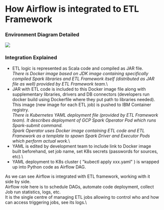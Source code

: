 # How Airflow is integrated to ETL Framework

### Environment Diagram Detailed
<img src="https://github.ibm.com/CIO-MAP/MAP-ETL-Framework-AirflowK8s/blob/master/diagrams/env_diagram_detailed.jpg">

### Integration Explained

- ETL logic is represented as Scala code and compiled as JAR file.\
_There is Docker image based on JDK image containing specifically compiled Spark libraries and ETL Framework itself (distributed as JAR file as well) provided by ETL Framework team._\
- JAR with ETL code is included to this Docker image file along with supplementary libraries, drivers and DB connectors (developers run docker build using Dockerfile where they put path to libraries needed).\
This image (new image for each ETL job) is pushed to IBM Container registry.\
_There is Kubernetes YAML deployment file (provided by ETL Framework team). It describes deployment of GCP Spark Operator Pod which runs Spark-submit command._\
_Spark Operator uses Docker image containing ETL code and ETL Framework as a template to spawn Spark Driver and Executor Pods which perform actual work._\
- YAML is edited by development team to include link to Docker image built beforehand, set job name, set K8s secrets (passwords for sources, etc).\
- YAML deployment to K8s cluster ( "kubectl apply xxx.yaml" ) is wrapped up into Python code as Airflow DAG.

As we can see Airflow is integrated with ETL framework, working with it side by side.\
Airflow role here is to schedule DAGs, automate code deployment, collect Job run statistics, logs, etc.\
It is the single centre of managing ETL jobs allowing to control who and how can access triggering jobs, see its logs.\